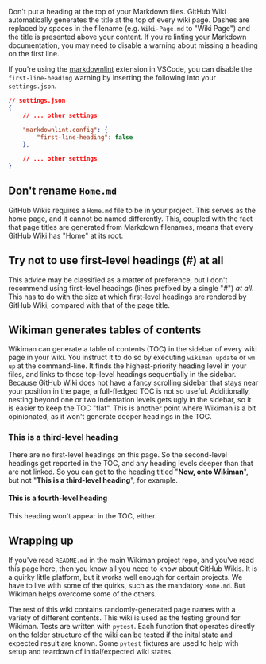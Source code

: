 Don't put a heading at the top of your Markdown files. GitHub Wiki automatically generates the title at the top of every wiki page. Dashes are replaced by spaces in the filename (e.g. `Wiki-Page.md` to "Wiki Page") and the title is presented above your content. If you're linting your Markdown documentation, you may need to disable a warning about missing a heading on the first line.

If you're using the [markdownlint] extension in VSCode, you can disable the `first-line-heading` warning by inserting the following into your `settings.json`.

```json
// settings.json
{
    // ... other settings

    "markdownlint.config": {
        "first-line-heading": false
    },

    // ... other settings
}
```

[markdownlint]: https://marketplace.visualstudio.com/items?itemName=DavidAnson.vscode-markdownlint

## Don't rename `Home.md`

GitHub Wikis requires a `Home.md` file to be in your project. This serves as the home page, and it cannot be named differently. This, coupled with the fact that page titles are generated from Markdown filenames, means that every GitHub Wiki has "Home" at its root.

## Try not to use first-level headings (#) at all

This advice may be classified as a matter of preference, but I don't recommend using first-level headings (lines prefixed by a single "#") *at all*. This has to do with the size at which first-level headings are rendered by GitHub Wiki, compared with that of the page title.

## Wikiman generates tables of contents

Wikiman can generate a table of contents (TOC) in the sidebar of every wiki page in your wiki. You instruct it to do so by executing `wikiman update` or `wm up` at the command-line. It finds the highest-priority heading level in your files, and links to those top-level headings sequentially in the sidebar. Because GitHub Wiki does not have a fancy scrolling sidebar that stays near your position in the page, a full-fledged TOC is not so useful. Additionally, nesting beyond one or two indentation levels gets ugly in the sidebar, so it is easier to keep the TOC "flat". This is another point where Wikiman is a bit opinionated, as it won't generate deeper headings in the TOC.

### This is a third-level heading

There are no first-level headings on this page. So the second-level headings get reported in the TOC, and any heading levels deeper than that are not linked. So you can get to the heading titled "**Now, onto Wikiman**", but not "**This is a third-level heading**", for example.

#### This is a fourth-level heading

This heading won't appear in the TOC, either.

## Wrapping up

If you've read `README.md` in the main Wikiman project repo, and you've read this page here, then you know all you need to know about GitHub Wikis. It is a quirky little platform, but it works well enough for certain projects. We have to live with some of the quirks, such as the mandatory `Home.md`. But Wikiman helps overcome some of the others.

The rest of this wiki contains randomly-generated page names with a variety of different contents. This wiki is used as the testing ground for Wikiman. Tests are written with `pytest`. Each function that operates directly on the folder structure of the wiki can be tested if the inital state and expected result are known. Some `pytest` fixtures are used to help with setup and teardown of initial/expected wiki states.
